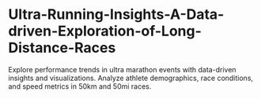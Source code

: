 # Ultra-Running-Insights-A-Data-driven-Exploration-of-Long-Distance-Races
Explore performance trends in ultra marathon events with data-driven insights and visualizations. Analyze athlete demographics, race conditions, and speed metrics in 50km and 50mi races.
